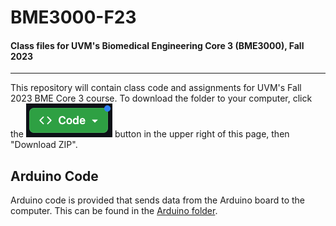 # BME3000-F23
#### Class files for UVM's Biomedical Engineering Core 3 (BME3000), Fall 2023
---

This repository will contain class code and assignments for UVM's Fall 2023 BME Core 3 course. To download the folder to your computer, click the ![Code](/Images/GithubCodeButton.png "Github Code Button") button in the upper right of this page, then "Download ZIP".

## Arduino Code
Arduino code is provided that sends data from the Arduino board to the computer.
This can be found in the [Arduino folder](/ArduinoCode/).
